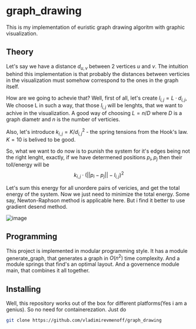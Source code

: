 # graph_drawing

This is my implementation of euristic graph drawing algoritm with graphic visualization.

## Theory

Let's say we have a distance $d_{u, v}$ between 2 vertices $u$ and $v$.
The intuition behind this implementation is that probably the distances between verticies in the visualization must somehow correspond to the ones in the graph itself.

How are we going to achevie that? Well, first of all, let's create $l_{i,j} = L \cdot d_{i, j}$, 
We choose L in such a way, that those $l_{i,j}$ will be lenghts, that we want to achive in the visualization. A good way of choosing $L = n / D$ where $D$ is a graph diametr and $n$ is the number of verticies.

Also, let's introduce $k_{i, j} = K / d_{i, j} ^ {2}$ - the spring tensions from the Hook's law. $K = 10$ is belived to be good.

So, what we want to do now is to punish the system for it's edges being not the right lenght, exactly, if we have determened positions $p_{i}, p_{j}$ then their toll/energy will be 
$$k_{i, j} \cdot (||p_{i} - p_{j}|| - l_{i,j}) ^ {2}$$

Let's sum this energy for all unordere pairs of vericies, and get the total energy of the system. Now we just need to minimize the total energy. Some say, Newton-Raphson method is applicable here. But i find it better to use gradient desend method. 

![image](https://github.com/vladimirevmenoff/graph_drawing/assets/58567711/3571a9a4-f285-4852-a0be-508e8de98455)

## Programming

This project is implemented in modular programming style. It has a module generate_graph, that generates a graph in $O(n^2)$ time complexity. And a module springs that find's an optimal layout. And a governence module main, that combines it all together.

## Installing

Well, this repository works out of the box for different platforms(Yes i am a genius). So no need for containerezation. 
Just do

```bash
git clone https://github.com/vladimirevmenoff/graph_drawing
```
